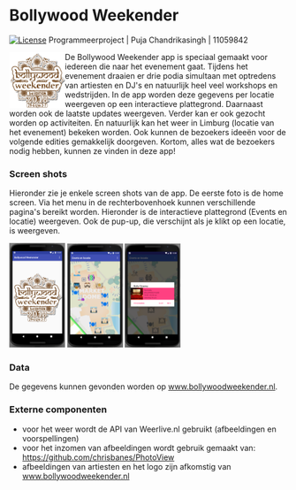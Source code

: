 #  Bollywood Weekender
[![License](https://img.shields.io/badge/License-Apache%202.0-blue.svg)](https://opensource.org/licenses/Apache-2.0) Programmeerproject | Puja Chandrikasingh | 11059842

<img align="left" src="doc/Logo.png" width="20%">De Bollywood Weekender app is speciaal gemaakt voor iedereen die naar het evenement gaat. Tijdens het evenement draaien er drie podia simultaan met optredens van artiesten en DJ's en natuurlijk heel veel workshops en wedstrijden. In de app worden deze gegevens per locatie weergeven op een interactieve plattegrond. Daarnaast worden ook de laatste updates weergeven. Verder kan er ook gezocht worden op activiteiten. En natuurlijk kan het weer in Limburg (locatie van het evenement) bekeken worden. Ook kunnen de bezoekers ideeën voor de volgende edities gemakkelijk doorgeven. Kortom, alles wat de bezoekers nodig hebben, kunnen ze vinden in deze app!

### Screen shots
Hieronder zie je enkele screen shots van de app. De eerste foto is de home screen. Via het menu in de rechterbovenhoek kunnen verschillende pagina's bereikt worden. Hieronder is de interactieve plattegrond (Events en locatie) weergeven. Ook de pup-up, die verschijnt als je klikt op een locatie, is weergeven. 

<img src="doc/AppHome.png" width="20%"> <img src="doc/AppEventsLoc.png" width="20%"> <img src="doc/AppEventsLocPopUp.png" width="20%">

### Data
De gegevens kunnen gevonden worden op www.bollywoodweekender.nl.

### Externe componenten
- voor het weer wordt de API van Weerlive.nl gebruikt (afbeeldingen en voorspellingen)
- voor het inzomen van afbeeldingen wordt gebruik gemaakt van: https://github.com/chrisbanes/PhotoView
- afbeeldingen van artiesten en het logo zijn afkomstig van www.bollywoodweekender.nl

